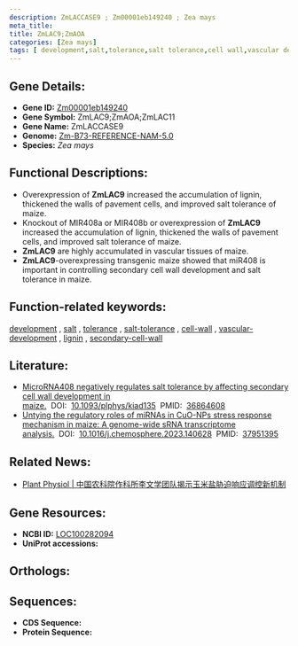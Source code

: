 ```yaml
---
description: ZmLACCASE9 ; Zm00001eb149240 ; Zea mays
meta_title:
title: ZmLAC9;ZmAOA
categories: [Zea mays]
tags: [ development,salt,tolerance,salt tolerance,cell wall,vascular development,lignin,secondary cell wall ]
---
```


## Gene Details:
- **Gene ID:**	[Zm00001eb149240](https://www.maizegdb.org/gene_center/gene/Zm00001eb149240)
- **Gene Symbol:** ZmLAC9;ZmAOA;ZmLAC11
- **Gene Name:** ZmLACCASE9
- **Genome:** [Zm-B73-REFERENCE-NAM-5.0](https://www.maizegdb.org/genome/assembly/Zm-B73-REFERENCE-NAM-5.0)
- **Species:** *Zea mays*

## Functional Descriptions:
   - Overexpression of **ZmLAC9** increased the accumulation of lignin, thickened the walls of pavement cells, and improved salt tolerance of maize.
   - Knockout of MIR408a or MIR408b or overexpression of **ZmLAC9** increased the accumulation of lignin, thickened the walls of pavement cells, and improved salt tolerance of maize.
   - **ZmLAC9** are highly accumulated in vascular tissues of maize.
   - **ZmLAC9**-overexpressing transgenic maize showed that miR408 is important in controlling secondary cell wall development and salt tolerance in maize.

## Function-related keywords:
[development](/tags/development/)&nbsp;,&nbsp;[salt](/tags/salt/)&nbsp;,&nbsp;[tolerance](/tags/tolerance/)&nbsp;,&nbsp;[salt-tolerance](/tags/salt-tolerance/)&nbsp;,&nbsp;[cell-wall](/tags/cell-wall/)&nbsp;,&nbsp;[vascular-development](/tags/vascular-development/)&nbsp;,&nbsp;[lignin](/tags/lignin/)&nbsp;,&nbsp;[secondary-cell-wall](/tags/secondary-cell-wall/)

## Literature:
   - [MicroRNA408 negatively regulates salt tolerance by affecting secondary cell wall development in maize.]( https://academic.oup.com/plphys/article/192/2/1569/7067771?login=true)&nbsp;&nbsp;DOI:&nbsp;&nbsp;[10.1093/plphys/kiad135](https://academic.oup.com/plphys/article/192/2/1569/7067771?login=true)&nbsp;&nbsp;PMID:&nbsp;&nbsp;[36864608](https://pubmed.ncbi.nlm.nih.gov/36864608/)
   - [Untying the regulatory roles of miRNAs in CuO-NPs stress response mechanism in maize: A genome-wide sRNA transcriptome analysis.]( https://www.sciencedirect.com/science/article/pii/S0045653523028989?via%3Dihub)&nbsp;&nbsp;DOI:&nbsp;&nbsp;[10.1016/j.chemosphere.2023.140628](https://www.sciencedirect.com/science/article/pii/S0045653523028989?via%3Dihub)&nbsp;&nbsp;PMID:&nbsp;&nbsp;[37951395](https://pubmed.ncbi.nlm.nih.gov/37951395/)

## Related News:
   - [Plant Physiol | 中国农科院作科所李文学团队揭示玉米盐胁迫响应调控新机制](https://mp.weixin.qq.com/s?__biz=MzU3ODY3MDM0NA==&mid=2247526231&idx=4&sn=c48ba074ef43674346e9cb60528aa181&chksm=fcf48ca0b899158d7246076fa9d5a65d5dba7b5ed913a1c7c45b50c6e1e21cf5bd326d579126&scene=27#wechat_redirect)

## Gene Resources:
- **NCBI ID:**  [LOC100282094](https://www.ncbi.nlm.nih.gov/gene/?term=LOC100282094)
- **UniProt accessions:** [](https://www.uniprot.org/uniprotkb//entry)

## Orthologs:

## Sequences:
- **CDS Sequence:**
- **Protein Sequence:**
